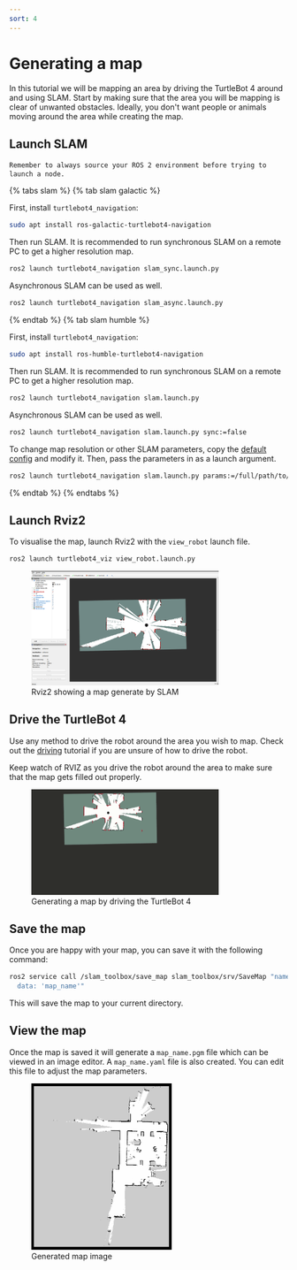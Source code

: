 ```yaml
---
sort: 4
---
```


# Generating a map

In this tutorial we will be mapping an area by driving the TurtleBot 4 around and using SLAM. Start by making sure that the area you will be mapping is clear of unwanted obstacles. Ideally, you don't want people or animals moving around the area while creating the map.

## Launch SLAM

```note
Remember to always source your ROS 2 environment before trying to launch a node.
```

{% tabs slam %}
{% tab slam galactic %}

First, install `turtlebot4_navigation`:

```bash
sudo apt install ros-galactic-turtlebot4-navigation
```

Then run SLAM. It is recommended to run synchronous SLAM on a remote PC to get a higher resolution map.

```bash
ros2 launch turtlebot4_navigation slam_sync.launch.py
```

Asynchronous SLAM can be used as well.

```bash
ros2 launch turtlebot4_navigation slam_async.launch.py
```

{% endtab %}
{% tab slam humble %}

First, install `turtlebot4_navigation`:

```bash
sudo apt install ros-humble-turtlebot4-navigation
```

Then run SLAM. It is recommended to run synchronous SLAM on a remote PC to get a higher resolution map.

```bash
ros2 launch turtlebot4_navigation slam.launch.py
```

Asynchronous SLAM can be used as well.

```bash
ros2 launch turtlebot4_navigation slam.launch.py sync:=false
```

To change map resolution or other SLAM parameters, copy the [default config](https://github.com/turtlebot/turtlebot4/blob/humble/turtlebot4_navigation/config/slam.yaml) and modify it. Then, pass the parameters in as a launch argument.

```bash
ros2 launch turtlebot4_navigation slam.launch.py params:=/full/path/to/slam.yaml
```

{% endtab %}
{% endtabs %}


## Launch Rviz2

To visualise the map, launch Rviz2 with the `view_robot` launch file.

```bash
ros2 launch turtlebot4_viz view_robot.launch.py
```

<figure class="aligncenter">
    <img src="media/rviz_slam.png" alt="RVIZ SLAM" style="width: 80%"/>
    <figcaption>Rviz2 showing a map generate by SLAM</figcaption>
</figure>

## Drive the TurtleBot 4

Use any method to drive the robot around the area you wish to map. Check out the [driving](./driving.md) tutorial if you are unsure of how to drive the robot.

Keep watch of RVIZ as you drive the robot around the area to make sure that the map gets filled out properly.

<figure class="aligncenter">
    <img src="media/slam_mapping.gif" alt="mapping" style="width: 80%"/>
    <figcaption>Generating a map by driving the TurtleBot 4</figcaption>
</figure>

## Save the map

Once you are happy with your map, you can save it with the following command:

```bash
ros2 service call /slam_toolbox/save_map slam_toolbox/srv/SaveMap "name:
  data: 'map_name'"
```

This will save the map to your current directory.

## View the map

Once the map is saved it will generate a `map_name.pgm` file which can be viewed in an image editor. A `map_name.yaml` file is also created. You can edit this file to adjust the map parameters.

<figure class="aligncenter">
    <img src="media/map.png" alt="map" style="width: 60%"/>
    <figcaption>Generated map image</figcaption>
</figure>